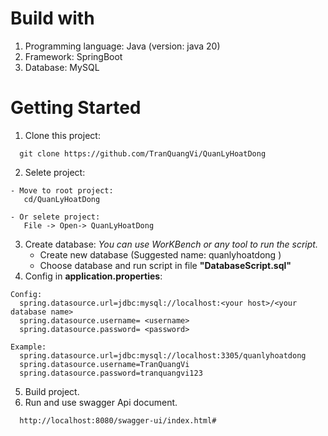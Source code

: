 # Build with
1. Programming language: Java (version: java 20)
2. Framework: SpringBoot
3. Database: MySQL
   
# Getting Started
1. Clone this project:
```
  git clone https://github.com/TranQuangVi/QuanLyHoatDong
```
2. Selete project:
```
- Move to root project:
   cd/QuanLyHoatDong

- Or selete project:
   File -> Open-> QuanLyHoatDong
```
3. Create database: _You can use WorKBench or any tool to run the script._
   - Create new database (Suggested name: quanlyhoatdong )
   - Choose database and run script in file **"DatabaseScript.sql"**
4. Config in **application.properties**:
```
Config:
  spring.datasource.url=jdbc:mysql://localhost:<your host>/<your database name>
  spring.datasource.username= <username>
  spring.datasource.password= <password>

Example:
  spring.datasource.url=jdbc:mysql://localhost:3305/quanlyhoatdong
  spring.datasource.username=TranQuangVi
  spring.datasource.password=tranquangvi123
```
5. Build project.
6. Run and use swagger Api document.
```
  http://localhost:8080/swagger-ui/index.html#
```
